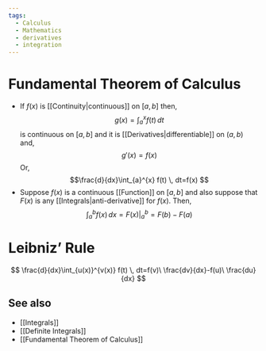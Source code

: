 ```yaml
---
tags:
  - Calculus
  - Mathematics
  - derivatives
  - integration
---
```

# Fundamental Theorem of Calculus
- If $f(x)$ is [[Continuity|continuous]] on $[a,b]$ then,$$
g(x)=\int_{a}^{x} f(t) \, dt $$is continuous on $[a,b]$ and it is [[Derivatives|differentiable]] on $(a,b)$ and,$$
g'(x)=f(x)
$$
Or,$$
$$$$\frac{d}{dx}\int_{a}^{x} f(t) \, dt=f(x) $$
- Suppose $f(x)$ is a continuous [[Function]] on $[a,b]$ and also suppose that $F(x)$ is any [[Integrals|anti-derivative]] for $f(x)$. Then,$$
\int_{a}^{b} f(x) \, dx =F(x)|_a^b=F(b)-F(a)
$$
# Leibniz’ Rule 
$$
\frac{d}{dx}\int_{u(x)}^{v(x)} f(t) \, dt=f(v)\ \frac{dv}{dx}-f(u)\ \frac{du}{dx} 
$$
## See also

- [[Integrals]]
- [[Definite Integrals]]
- [[Fundamental Theorem of Calculus]]